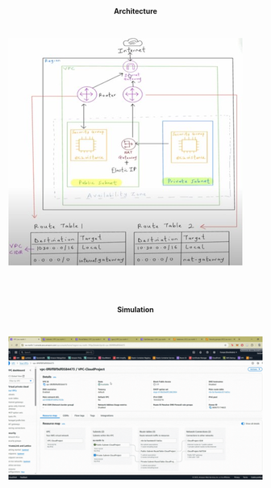 <br><p align="center"><b>Architecture</b></p><br>

![Image Description](Picture1.jpg)

<br>

<br><p align="center"><b>Simulation</b></p><br>

![Lex Demo](gif/gif.gif)

